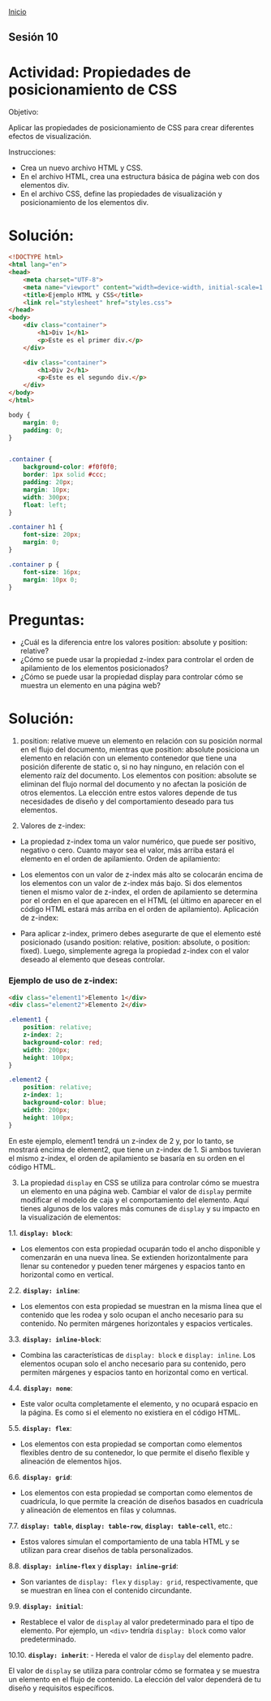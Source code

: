 <!-- No borrar o modificar -->
[Inicio](./index.md)

## Sesión 10 


<!-- Su documentación aquí -->

# Actividad: Propiedades de posicionamiento de CSS

Objetivo:

Aplicar las propiedades de posicionamiento de CSS para crear diferentes efectos de visualización.

Instrucciones:

- Crea un nuevo archivo HTML y CSS.
- En el archivo HTML, crea una estructura básica de página web con dos elementos div.
- En el archivo CSS, define las propiedades de visualización y posicionamiento de los elementos div.

# Solución:
```html
<!DOCTYPE html>
<html lang="en">
<head>
    <meta charset="UTF-8">
    <meta name="viewport" content="width=device-width, initial-scale=1.0">
    <title>Ejemplo HTML y CSS</title>
    <link rel="stylesheet" href="styles.css">
</head>
<body>
    <div class="container">
        <h1>Div 1</h1>
        <p>Este es el primer div.</p>
    </div>

    <div class="container">
        <h1>Div 2</h1>
        <p>Este es el segundo div.</p>
    </div>
</body>
</html>

```

```css
body {
    margin: 0;
    padding: 0;
}


.container {
    background-color: #f0f0f0;
    border: 1px solid #ccc;
    padding: 20px;
    margin: 10px;
    width: 300px;
    float: left;
}

.container h1 {
    font-size: 20px;
    margin: 0;
}

.container p {
    font-size: 16px;
    margin: 10px 0;
}
```
# Preguntas:

- ¿Cuál es la diferencia entre los valores position: absolute y position: relative?
- ¿Cómo se puede usar la propiedad z-index para controlar el orden de apilamiento de los elementos posicionados?
- ¿Cómo se puede usar la propiedad display para controlar cómo se muestra un elemento en una página web?


# Solución:

1. position: relative mueve un elemento en relación con su posición normal en el flujo del documento, mientras que position: absolute posiciona un elemento en relación con un elemento contenedor que tiene una posición diferente de static o, si no hay ninguno, en relación con el elemento raíz del documento. Los elementos con position: absolute se eliminan del flujo normal del documento y no afectan la posición de otros elementos. La elección entre estos valores depende de tus necesidades de diseño y del comportamiento deseado para tus elementos.

2. Valores de z-index:

- La propiedad z-index toma un valor numérico, que puede ser positivo, negativo o cero. Cuanto mayor sea el valor, más arriba estará el elemento en el orden de apilamiento.
Orden de apilamiento:

- Los elementos con un valor de z-index más alto se colocarán encima de los elementos con un valor de z-index más bajo. Si dos elementos tienen el mismo valor de z-index, el orden de apilamiento se determina por el orden en el que aparecen en el HTML (el último en aparecer en el código HTML estará más arriba en el orden de apilamiento).
Aplicación de z-index:

- Para aplicar z-index, primero debes asegurarte de que el elemento esté posicionado (usando position: relative, position: absolute, o position: fixed).
Luego, simplemente agrega la propiedad z-index con el valor deseado al elemento que deseas controlar.

### Ejemplo de uso de z-index:

```html
<div class="element1">Elemento 1</div>
<div class="element2">Elemento 2</div>
```


```css
.element1 {
    position: relative;
    z-index: 2;
    background-color: red;
    width: 200px;
    height: 100px;
}

.element2 {
    position: relative;
    z-index: 1;
    background-color: blue;
    width: 200px;
    height: 100px;
}
```

En este ejemplo, element1 tendrá un z-index de 2 y, por lo tanto, se mostrará encima de element2, que tiene un z-index de 1. Si ambos tuvieran el mismo z-index, el orden de apilamiento se basaría en su orden en el código HTML.



3. La propiedad `display` en CSS se utiliza para controlar cómo se muestra un elemento en una página web. Cambiar el valor de `display` permite modificar el modelo de caja y el comportamiento del elemento. Aquí tienes algunos de los valores más comunes de `display` y su impacto en la visualización de elementos:

1.1. **`display: block`**:
   - Los elementos con esta propiedad ocuparán todo el ancho disponible y comenzarán en una nueva línea. Se extienden horizontalmente para llenar su contenedor y pueden tener márgenes y espacios tanto en horizontal como en vertical.

2.2. **`display: inline`**:
   - Los elementos con esta propiedad se muestran en la misma línea que el contenido que les rodea y solo ocupan el ancho necesario para su contenido. No permiten márgenes horizontales y espacios verticales.

3.3. **`display: inline-block`**:
   - Combina las características de `display: block` e `display: inline`. Los elementos ocupan solo el ancho necesario para su contenido, pero permiten márgenes y espacios tanto en horizontal como en vertical.

4.4. **`display: none`**:
   - Este valor oculta completamente el elemento, y no ocupará espacio en la página. Es como si el elemento no existiera en el código HTML.

5.5. **`display: flex`**:
   - Los elementos con esta propiedad se comportan como elementos flexibles dentro de su contenedor, lo que permite el diseño flexible y alineación de elementos hijos.

6.6. **`display: grid`**:
   - Los elementos con esta propiedad se comportan como elementos de cuadrícula, lo que permite la creación de diseños basados en cuadrícula y alineación de elementos en filas y columnas.

7.7. **`display: table`**, **`display: table-row`**, **`display: table-cell`**, etc.:
   - Estos valores simulan el comportamiento de una tabla HTML y se utilizan para crear diseños de tabla personalizados.

8.8. **`display: inline-flex`** y **`display: inline-grid`**:
   - Son variantes de `display: flex` y `display: grid`, respectivamente, que se muestran en línea con el contenido circundante.

9.9. **`display: initial`**:
   - Restablece el valor de `display` al valor predeterminado para el tipo de elemento. Por ejemplo, un `<div>` tendría `display: block` como valor predeterminado.

10.10. **`display: inherit`**:
    - Hereda el valor de `display` del elemento padre.

El valor de `display` se utiliza para controlar cómo se formatea y se muestra un elemento en el flujo de contenido. La elección del valor dependerá de tu diseño y requisitos específicos.







